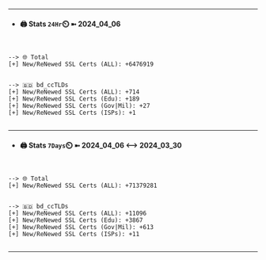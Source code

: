 

---
- #### 🖨️ **Stats** `24Hr`⏲️ ➼ 2024_04_06
```console


--> 🌐 Total
[+] New/ReNewed SSL Certs (ALL): +6476919


--> 🇧🇩 bd_ccTLDs
[+] New/ReNewed SSL Certs (ALL): +714
[+] New/ReNewed SSL Certs (Edu): +189
[+] New/ReNewed SSL Certs (Gov|Mil): +27
[+] New/ReNewed SSL Certs (ISPs): +1


```

---
- #### 🖨️ **Stats** `7Days`⏲️ ➼ 2024_04_06 <--> 2024_03_30
```console


--> 🌐 Total
[+] New/ReNewed SSL Certs (ALL): +71379281


--> 🇧🇩 bd_ccTLDs
[+] New/ReNewed SSL Certs (ALL): +11096
[+] New/ReNewed SSL Certs (Edu): +3867
[+] New/ReNewed SSL Certs (Gov|Mil): +613
[+] New/ReNewed SSL Certs (ISPs): +11


```

---


